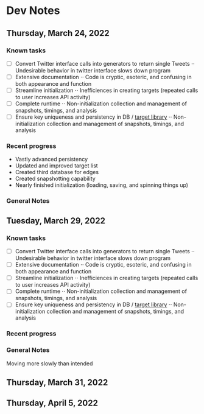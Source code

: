 #  **Dev Notes**
## Thursday, March 24, 2022

### Known tasks
- [ ] Convert Twitter interface calls into generators to return single Tweets
      ⋅⋅ Undesirable behavior in twitter interface slows down program
- [ ] Extensive documentation
      ⋅⋅ Code is cryptic, esoteric, and confusing in both appearance and function
- [ ] Streamline initialization
      ⋅⋅ Inefficiences in creating targets (repeated calls to user increases API activity)
- [ ] Complete runtime
      ⋅⋅ Non-initialization collection and management of snapshots, timings, and analysis
- [ ] Ensure key uniqueness and persistency in DB / [target library](targetlib.py)
      ⋅⋅ Non-initialization collection and management of snapshots, timings, and analysis
### Recent progress
- Vastly advanced persistency
- Updated and improved target list
- Created third database for edges
- Created snapshotting capability
- Nearly finished initialization (loading, saving, and spinning things up)

### General Notes

## Tuesday, March 29, 2022

### Known tasks
- [ ] Convert Twitter interface calls into generators to return single Tweets
      ⋅⋅ Undesirable behavior in twitter interface slows down program
- [ ] Extensive documentation
      ⋅⋅ Code is cryptic, esoteric, and confusing in both appearance and function
- [ ] Streamline initialization
      ⋅⋅ Inefficiences in creating targets (repeated calls to user increases API activity)
- [ ] Complete runtime
      ⋅⋅ Non-initialization collection and management of snapshots, timings, and analysis
- [ ] Ensure key uniqueness and persistency in DB / [target library](targetlib.py)
      ⋅⋅ Non-initialization collection and management of snapshots, timings, and analysis
      
 ### Recent progress

### General Notes
Moving more slowly than intended
## Thursday, March 31, 2022

## Thursday, April 5, 2022

